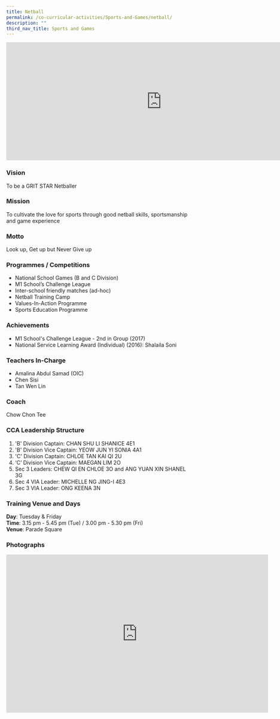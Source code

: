 ```yaml
---
title: Netball
permalink: /co-curricular-activities/Sports-and-Games/netball/
description: ""
third_nav_title: Sports and Games
---
```

<center><iframe allowfullscreen="" allow="accelerometer; autoplay; clipboard-write; encrypted-media; gyroscope; picture-in-picture" frameborder="0" title="2022 Netball Open House" src="https://www.youtube.com/embed/fAFZYFNQFQw" height="315" width="830"></iframe></center>



### Vision
To be a GRIT STAR Netballer

### Mission
To cultivate the love for sports through good netball skills, sportsmanship and game experience

### Motto
Look up, Get up but Never Give up

### Programmes / Competitions

*   National School Games (B and C Division)
*   M1 School’s Challenge League
*   Inter-school friendly matches (ad-hoc)
*   Netball Training Camp
*   Values-In-Action Programme
*   Sports Education Programme&nbsp;

  

### Achievements
*   M1 School's Challenge League - 2nd in Group (2017)
*   National Service Learning Award (Individual) (2016): Shalaila Soni

  

### Teachers In-Charge
*   Amalina Abdul Samad (OIC)
*   Chen Sisi
*   Tan Wen Lin

### Coach

Chow Chon Tee

### CCA Leadership Structure

1. 'B' Division Captain: CHAN SHU LI SHANICE 4E1
2. 'B' Division Vice Captain: YEOW JUN YI SONIA 4A1
3. 'C' Division Captain: CHLOE TAN KAI QI 2U&nbsp;
4. ‘C’ Division Vice Captain: MAEGAN LIM 2O
5. Sec 3 Leaders: CHEW QI EN CHLOE 3O and ANG YUAN XIN SHANEL 3G&nbsp;
6. Sec 4 VIA Leader: MICHELLE NG JING-I 4E3
7. Sec 3 VIA Leader: ONG KEENA 3N

### Training Venue and Days
**Day**: Tuesday &amp; Friday  
**Time**: 3.15 pm - 5.45 pm (Tue) / 3.00 pm - 5.30 pm (Fri)  
**Venue**: Parade Square

### Photographs


<center><iframe allowfullscreen="true" height="422" width="700" frameborder="0" src="https://docs.google.com/presentation/d/e/2PACX-1vQU7WWw4Rp9mtpkDyjZB4cxVoVeHsU1oFDD6g7k3MKm93x4wqL7wxg0vunkyLziZFTmDsjHu6hJbLP7/embed?start=false&amp;loop=false&amp;delayms=3000"></iframe></center>
